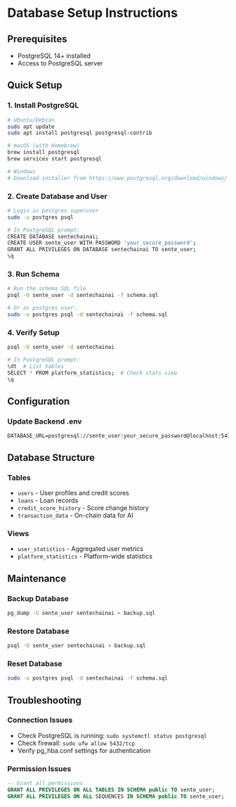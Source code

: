 # Database Setup Instructions

## Prerequisites
- PostgreSQL 14+ installed
- Access to PostgreSQL server

## Quick Setup

### 1. Install PostgreSQL
```bash
# Ubuntu/Debian
sudo apt update
sudo apt install postgresql postgresql-contrib

# macOS (with Homebrew)
brew install postgresql
brew services start postgresql

# Windows
# Download installer from https://www.postgresql.org/download/windows/
```

### 2. Create Database and User
```bash
# Login as postgres superuser
sudo -u postgres psql

# In PostgreSQL prompt:
CREATE DATABASE sentechainai;
CREATE USER sente_user WITH PASSWORD 'your_secure_password';
GRANT ALL PRIVILEGES ON DATABASE sentechainai TO sente_user;
\q
```

### 3. Run Schema
```bash
# Run the schema SQL file
psql -U sente_user -d sentechainai -f schema.sql

# Or as postgres user:
sudo -u postgres psql -d sentechainai -f schema.sql
```

### 4. Verify Setup
```bash
psql -U sente_user -d sentechainai

# In PostgreSQL prompt:
\dt  # List tables
SELECT * FROM platform_statistics;  # Check stats view
\q
```

## Configuration

### Update Backend .env
```env
DATABASE_URL=postgresql://sente_user:your_secure_password@localhost:5432/sentechainai
```

## Database Structure

### Tables
- `users` - User profiles and credit scores
- `loans` - Loan records
- `credit_score_history` - Score change history
- `transaction_data` - On-chain data for AI

### Views
- `user_statistics` - Aggregated user metrics
- `platform_statistics` - Platform-wide statistics

## Maintenance

### Backup Database
```bash
pg_dump -U sente_user sentechainai > backup.sql
```

### Restore Database
```bash
psql -U sente_user sentechainai < backup.sql
```

### Reset Database
```bash
sudo -u postgres psql -d sentechainai -f schema.sql
```

## Troubleshooting

### Connection Issues
- Check PostgreSQL is running: `sudo systemctl status postgresql`
- Check firewall: `sudo ufw allow 5432/tcp`
- Verify pg_hba.conf settings for authentication

### Permission Issues
```sql
-- Grant all permissions
GRANT ALL PRIVILEGES ON ALL TABLES IN SCHEMA public TO sente_user;
GRANT ALL PRIVILEGES ON ALL SEQUENCES IN SCHEMA public TO sente_user;
```
